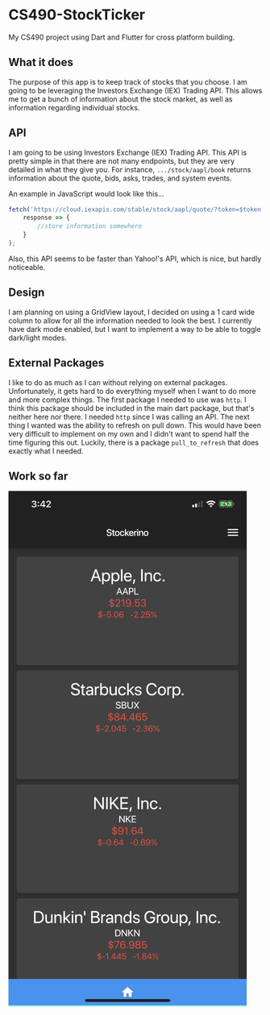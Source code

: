 # CS490-StockTicker

My CS490 project using Dart and Flutter for cross platform building.

## What it does

The purpose of this app is to keep track of stocks that you choose. I am going to be leveraging the Investors Exchange (IEX) Trading API. This allows me to get a bunch of information about the stock market, as well as information regarding individual stocks.

## API

I am going to be using Investors Exchange (IEX) Trading API. This API is pretty simple in that there are not many endpoints, but they are very detailed in what they give you. For instance, `.../stock/aapl/book` returns information about the quote, bids, asks, trades, and system events.

An example in JavaScript would look like this...

```js
fetch('https://cloud.iexapis.com/stable/stock/aapl/quote/?token=$token').then(
    response => {
        //store information somewhere
    }
);
```

Also, this API seems to be faster than Yahoo!'s API, which is nice, but hardly noticeable.

## Design

I am planning on using a GridView layout, I decided on using a 1 card wide column to allow for all the information needed to look the best. I currently have dark mode enabled, but I want to implement a way to be able to toggle dark/light modes.

## External Packages

I like to do as much as I can without relying on external packages. Unfortunately, it gets hard to do everything myself when I want to do more and more complex things. The first package I needed to use was `http`. I think this package should be included in the main dart package, but that's neither here nor there. I needed `http` since I was calling an API. The next thing I wanted was the ability to refresh on pull down. This would have been very difficult to implement on my own and I didn't want to spend half the time figuring this out. Luckily, there is a package `pull_to_refresh` that does exactly what I needed.

## Work so far

![flutter_01.png][image-1]

[image-1]: img/flutter_01.png
